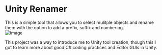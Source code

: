 # Unity Renamer

This is a simple tool that allows you to select mulitple objects and rename them with the option to add a prefix, suffix and numbering.  
![image](https://github.com/hermehehe/unityRenamer/assets/166939272/a22da6cf-6de5-4946-aeb3-c79a524e4ff8)

This project was a way to introduce me to Unity tool creation, though this I got to learn more about good C# coding practices and Editor GUIs in Unity.
